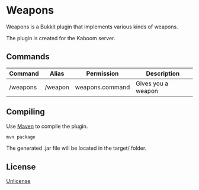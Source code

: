 # Weapons

Weapons is a Bukkit plugin that implements various kinds of weapons.

The plugin is created for the Kaboom server.

## Commands

| Command | Alias | Permission | Description |
| ------- | ----- | ---------- | ----------- |
|/weapons | /weapon | weapons.command | Gives you a weapon|

## Compiling

Use [Maven](https://maven.apache.org/) to compile the plugin.
```bash
mvn package
```
The generated .jar file will be located in the target/ folder.

## License
[Unlicense](https://unlicense.org/)
